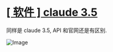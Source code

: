 # [[ 软件 ] claude 3.5](https://github.com/myogg/Gitblog/issues/22)

同样是 claude 3.5,  API 和官网还是有区别.

![Image](https://github.com/user-attachments/assets/96f46fff-de6b-4dee-bd19-63b348ec9740)



